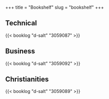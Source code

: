 +++
title = "Bookshelf"
slug = "bookshelf"
+++

## Technical  
{{< booklog "d-salt" "3059087" >}}

## Business  
{{< booklog "d-salt" "3059092" >}}

## Christianities  
{{< booklog "d-salt" "3059089" >}}

